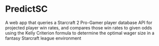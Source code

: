 # PredictSC
A web app that queries a Starcraft 2 Pro-Gamer player database API for projected player win rates, and compares those win rates to given odds using the Kelly Criterion 
formula to determine the optimal wager size in a fantasy Starcraft league environment
